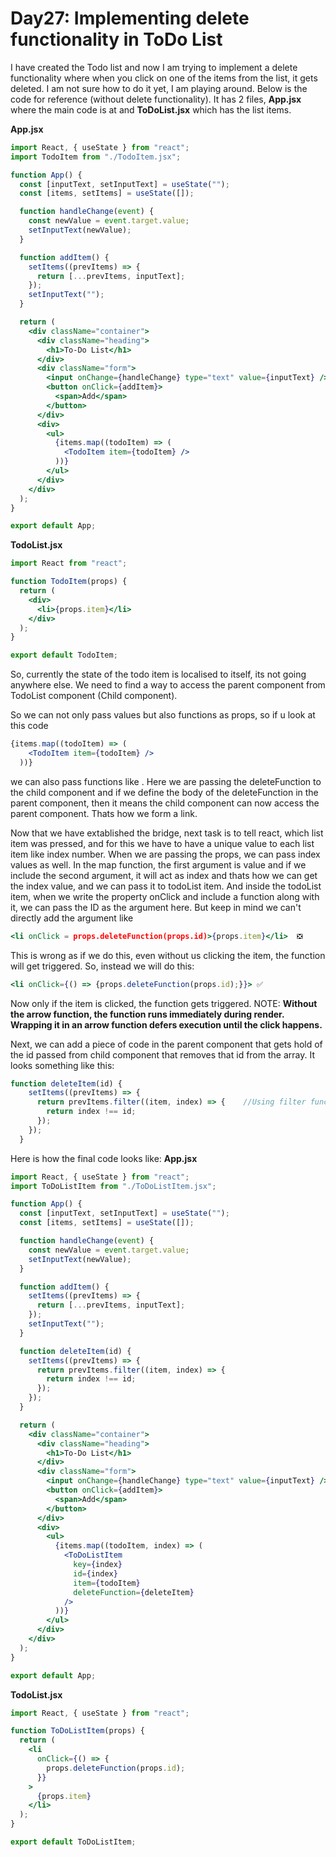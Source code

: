 # Day27: Implementing delete functionality in ToDo List  

I have created the Todo list and now I am trying to implement a delete functionality where when you click on one of the items from the list, it gets deleted. I am not sure how to do it yet, I am playing around. 
Below is the code for reference (without delete functionality). It has 2 files, **App.jsx** where the main code is at and **ToDoList.jsx** which has the list items.

**App.jsx**
```jsx 
import React, { useState } from "react";
import TodoItem from "./TodoItem.jsx";

function App() {
  const [inputText, setInputText] = useState("");
  const [items, setItems] = useState([]);

  function handleChange(event) {
    const newValue = event.target.value;
    setInputText(newValue);
  }

  function addItem() {
    setItems((prevItems) => {
      return [...prevItems, inputText];
    });
    setInputText("");
  }

  return (
    <div className="container">
      <div className="heading">
        <h1>To-Do List</h1>
      </div>
      <div className="form">
        <input onChange={handleChange} type="text" value={inputText} />
        <button onClick={addItem}>
          <span>Add</span>
        </button>
      </div>
      <div>
        <ul>
          {items.map((todoItem) => (
            <TodoItem item={todoItem} />
          ))}
        </ul>
      </div>
    </div>
  );
}

export default App;
```

**TodoList.jsx**
```jsx
import React from "react";

function TodoItem(props) {
  return (
    <div>
      <li>{props.item}</li>
    </div>
  );
}

export default TodoItem;
```


So, currently the state of the todo item is localised to itself, its not going anywhere else. We need to find a way to access the parent component from TodoList component (Child component). 

So we can not only pass values but also functions as props, so if u look at this code

``` jsx
{items.map((todoItem) => (
    <TodoItem item={todoItem} />
  ))}
```
we can also pass functions like <TodoItem item = {todoItem} deleteFunction = {deleteItem}>. Here we are passing the deleteFunction to the child component and if we define the body of the deleteFunction in the parent component, then it means the child component can now access the parent component. Thats how we form a link. 

Now that we have extablished the bridge, next task is to tell react, which list item was pressed, and for this we have to have a unique value to each list item like index number. When we are passing the props, we can pass index values as well. In the map function, the first argument is value and if we include the second argument, it will act as index and thats how we can get the index value, and we can pass it to todoList item. And inside the todoList item, when we write the property onClick and include a function along with it, we can pass the ID as the argument here. But keep in mind we can't directly add the argument like 

``` jsx
<li onClick = props.deleteFunction(props.id)>{props.item}</li>  ❎
```

This is wrong as if we do this, even without us clicking the item, the function will get triggered. So, instead we will do this:

```jsx 
<li onClick={() => {props.deleteFunction(props.id);}}> ✅
```

Now only if the item is clicked, the function gets triggered. 
NOTE: **Without the arrow function, the function runs immediately during render. Wrapping it in an arrow function defers execution until the click happens.**

Next, we can add a piece of code in the parent component that gets hold of the id passed from child component that removes that id from the array. It looks something like this:

``` jsx
function deleteItem(id) {
    setItems((prevItems) => {
      return prevItems.filter((item, index) => {    //Using filter function to not include the id that is been clicked.
        return index !== id;
      });
    });
  }
```

Here is how the final code looks like:
**App.jsx**
```jsx
import React, { useState } from "react";
import ToDoListItem from "./ToDoListItem.jsx";

function App() {
  const [inputText, setInputText] = useState("");
  const [items, setItems] = useState([]);

  function handleChange(event) {
    const newValue = event.target.value;
    setInputText(newValue);
  }

  function addItem() {
    setItems((prevItems) => {
      return [...prevItems, inputText];
    });
    setInputText("");
  }

  function deleteItem(id) {
    setItems((prevItems) => {
      return prevItems.filter((item, index) => {
        return index !== id;
      });
    });
  }

  return (
    <div className="container">
      <div className="heading">
        <h1>To-Do List</h1>
      </div>
      <div className="form">
        <input onChange={handleChange} type="text" value={inputText} />
        <button onClick={addItem}>
          <span>Add</span>
        </button>
      </div>
      <div>
        <ul>
          {items.map((todoItem, index) => (
            <ToDoListItem
              key={index}
              id={index}
              item={todoItem}
              deleteFunction={deleteItem}
            />
          ))}
        </ul>
      </div>
    </div>
  );
}

export default App;
```

**TodoList.jsx**
```jsx
import React, { useState } from "react";

function ToDoListItem(props) {
  return (
    <li
      onClick={() => {
        props.deleteFunction(props.id);
      }}
    >
      {props.item}
    </li>
  );
}

export default ToDoListItem;
```
